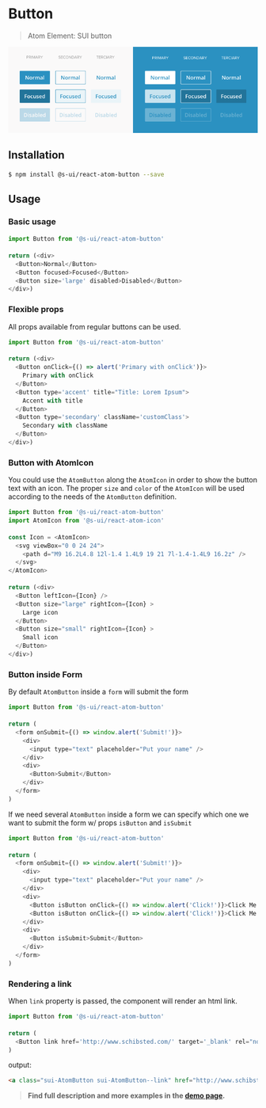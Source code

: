 # Button

> Atom Element: SUI button

![](./assets/screenshot.png)

## Installation

```sh
$ npm install @s-ui/react-atom-button --save
```

## Usage

### Basic usage

```js
import Button from '@s-ui/react-atom-button'

return (<div>
  <Button>Normal</Button>
  <Button focused>Focused</Button>
  <Button size='large' disabled>Disabled</Button>
</div>)

```

### Flexible props

All props available from regular buttons can be used.

```js
import Button from '@s-ui/react-atom-button'

return (<div>
  <Button onClick={() => alert('Primary with onClick')}>
    Primary with onClick
  </Button>
  <Button type='accent' title="Title: Lorem Ipsum">
    Accent with title
  </Button>
  <Button type='secondary' className='customClass'>
    Secondary with className
  </Button>
</div>)
```

### Button with AtomIcon

You could use the `AtomButton` along the `AtomIcon` in order to show the button text with an icon. The proper `size` and `color` of the `AtomIcon` will be used according to the needs of the `AtomButton` definition.

```js
import Button from '@s-ui/react-atom-button'
import AtomIcon from '@s-ui/react-atom-icon'

const Icon = <AtomIcon>
  <svg viewBox="0 0 24 24">
    <path d="M9 16.2L4.8 12l-1.4 1.4L9 19 21 7l-1.4-1.4L9 16.2z" />
  </svg>
</AtomIcon>

return (<div>
  <Button leftIcon={Icon} />
  <Button size="large" rightIcon={Icon} >
    Large icon
  </Button>
  <Button size="small" rightIcon={Icon} >
    Small icon
  </Button>
</div>)
```

### Button inside Form

By default `AtomButton` inside a `form` will submit the form

```js
import Button from '@s-ui/react-atom-button'

return (
  <form onSubmit={() => window.alert('Submit!')}>
    <div>
      <input type="text" placeholder="Put your name" />
    </div>
    <div>
      <Button>Submit</Button>
    </div>
  </form>
)
```

If we need several `AtomButton` inside a form we can specify which one we want to submit the form w/ props `isButton` and `isSubmit`

```js
import Button from '@s-ui/react-atom-button'

return (
  <form onSubmit={() => window.alert('Submit!')}>
    <div>
      <input type="text" placeholder="Put your name" />
    </div>
    <div>
      <Button isButton onClick={() => window.alert('Click!')}>Click Me!</Button>
      <Button isButton onClick={() => window.alert('Click!')}>Click Me!</Button>
    </div>
    <div>
      <Button isSubmit>Submit</Button>
    </div>
  </form>
)
```

### Rendering a link
When `link` property is passed, the component will render an html link.

```js
import Button from '@s-ui/react-atom-button'

return (
  <Button link href='http://www.schibsted.com/' target='_blank' rel="nofollow noopener">Link</Button>
)

```

output:

```html
<a class="sui-AtomButton sui-AtomButton--link" href="http://www.schibsted.com/" target='_blank'>Link</a>
```

> **Find full description and more examples in the [demo page](https://sui-components.now.sh/workbench/atom/button).**
